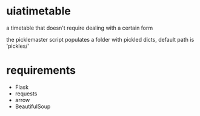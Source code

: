 # uiatimetable
a timetable that doesn't require dealing with a certain form

the picklemaster script populates a folder with pickled dicts, default path is 'pickles/'

# requirements
* Flask
* requests
* arrow
* BeautifulSoup
